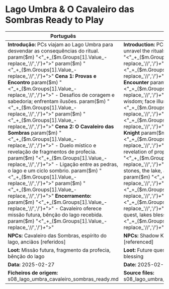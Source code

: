 # Lago Umbra & O Cavaleiro das Sombras  Ready to Play

| Português                                                                                                                                                                                                                                                                                                                                                                                                                                   | English                                                                                                                                                                                                                                                                                                                                                                                                                             |
| ------------------------------------------------------------------------------------------------------------------------------------------------------------------------------------------------------------------------------------------------------------------------------------------------------------------------------------------------------------------------------------------------------------------------------------------- | ----------------------------------------------------------------------------------------------------------------------------------------------------------------------------------------------------------------------------------------------------------------------------------------------------------------------------------------------------------------------------------------------------------------------------------- |
| **Introdução:** PCs viajam ao Lago Umbra para desvendar as consequências do ritual. param($m) "<"_+_($m.Groups[1].Value_-replace_'//','/')_+_">"  param($m) "<"_+_($m.Groups[1].Value_-replace_'//','/')_+_">" **Cena 1: Provas e Encontro** param($m) "<"_+_($m.Groups[1].Value_-replace_'//','/')_+_">" - Desafios de coragem e sabedoria; enfrentam ilusões. param($m) "<"_+_($m.Groups[1].Value_-replace_'//','/')_+_">"  param($m) "<"_+_($m.Groups[1].Value_-replace_'//','/')_+_">" **Cena 2: O Cavaleiro das Sombras** param($m) "<"_+_($m.Groups[1].Value_-replace_'//','/')_+_">" - Duelo místico e revelação de fragmentos de profecia. param($m) "<"_+_($m.Groups[1].Value_-replace_'//','/')_+_">" - Ligação entre as pedras, o lago e um ciclo sombrio. param($m) "<"_+_($m.Groups[1].Value_-replace_'//','/')_+_">"  param($m) "<"_+_($m.Groups[1].Value_-replace_'//','/')_+_">" **Encerramento:** param($m) "<"_+_($m.Groups[1].Value_-replace_'//','/')_+_">" - Cavaleiro oferece missão futura, bênção do lago recebida. param($m) "<"_+_($m.Groups[1].Value_-replace_'//','/')_+_">"  | **Introduction:** PCs travel to Lago Umbra to unravel the rituals consequences. param($m) "<"_+_($m.Groups[1].Value_-replace_'//','/')_+_">"  param($m) "<"_+_($m.Groups[1].Value_-replace_'//','/')_+_">" **Scene 1: Trials and Encounter** param($m) "<"_+_($m.Groups[1].Value_-replace_'//','/')_+_">" - Tests of courage and wisdom; face illusions. param($m) "<"_+_($m.Groups[1].Value_-replace_'//','/')_+_">"  param($m) "<"_+_($m.Groups[1].Value_-replace_'//','/')_+_">" **Scene 2: The Shadow Knight** param($m) "<"_+_($m.Groups[1].Value_-replace_'//','/')_+_">" - Mystical duel and revelation of prophecy fragments. param($m) "<"_+_($m.Groups[1].Value_-replace_'//','/')_+_">" - Connection between the stones, the lake, and a shadow cycle. param($m) "<"_+_($m.Groups[1].Value_-replace_'//','/')_+_">"  param($m) "<"_+_($m.Groups[1].Value_-replace_'//','/')_+_">" **Conclusion:** param($m) "<"_+_($m.Groups[1].Value_-replace_'//','/')_+_">" - Knight offers a future quest, lakes blessing granted. param($m) "<"_+_($m.Groups[1].Value_-replace_'//','/')_+_">"  |
| **NPCs:** Cavaleiro das Sombras, espírito do lago, anciãos [referidos]                                                                                                                                                                                                                                                                                                                                                                      | **NPCs:** Shadow Knight, lake spirit, elders [referenced]                                                                                                                                                                                                                                                                                                                                                                           |
| **Loot:** Missão futura, fragmento da profecia, bênção do lago                                                                                                                                                                                                                                                                                                                                                                              | **Loot:** Future quest, prophecy fragment, lakes blessing                                                                                                                                                                                                                                                                                                                                                                          |
| **Data:** 2025-02-27                                                                                                                                                                                                                                                                                                                                                                                                                        | **Date:** 2025-02-27                                                                                                                                                                                                                                                                                                                                                                                                                |
| **Ficheiros de origem:** s08_lago_umbra_cavaleiro_sombras_ready.md                                                                                                                                                                                                                                                                                                                                                                          | **Source files:** s08_lago_umbra_cavaleiro_sombras_ready.md                                                                                                                                                                                                                                                                                                                                                                         |

























